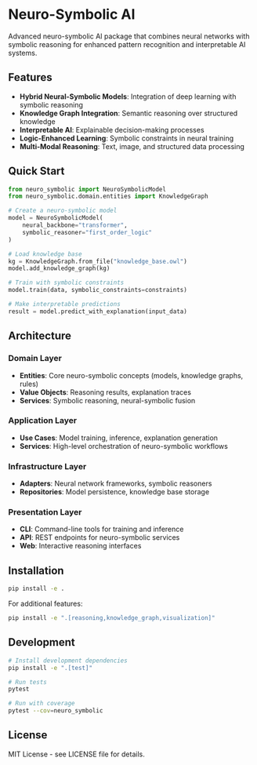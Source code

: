 # Neuro-Symbolic AI

Advanced neuro-symbolic AI package that combines neural networks with symbolic reasoning for enhanced pattern recognition and interpretable AI systems.

## Features

- **Hybrid Neural-Symbolic Models**: Integration of deep learning with symbolic reasoning
- **Knowledge Graph Integration**: Semantic reasoning over structured knowledge
- **Interpretable AI**: Explainable decision-making processes
- **Logic-Enhanced Learning**: Symbolic constraints in neural training
- **Multi-Modal Reasoning**: Text, image, and structured data processing

## Quick Start

```python
from neuro_symbolic import NeuroSymbolicModel
from neuro_symbolic.domain.entities import KnowledgeGraph

# Create a neuro-symbolic model
model = NeuroSymbolicModel(
    neural_backbone="transformer",
    symbolic_reasoner="first_order_logic"
)

# Load knowledge base
kg = KnowledgeGraph.from_file("knowledge_base.owl")
model.add_knowledge_graph(kg)

# Train with symbolic constraints
model.train(data, symbolic_constraints=constraints)

# Make interpretable predictions
result = model.predict_with_explanation(input_data)
```

## Architecture

### Domain Layer
- **Entities**: Core neuro-symbolic concepts (models, knowledge graphs, rules)
- **Value Objects**: Reasoning results, explanation traces
- **Services**: Symbolic reasoning, neural-symbolic fusion

### Application Layer
- **Use Cases**: Model training, inference, explanation generation
- **Services**: High-level orchestration of neuro-symbolic workflows

### Infrastructure Layer
- **Adapters**: Neural network frameworks, symbolic reasoners
- **Repositories**: Model persistence, knowledge base storage

### Presentation Layer
- **CLI**: Command-line tools for training and inference
- **API**: REST endpoints for neuro-symbolic services
- **Web**: Interactive reasoning interfaces

## Installation

```bash
pip install -e .
```

For additional features:
```bash
pip install -e ".[reasoning,knowledge_graph,visualization]"
```

## Development

```bash
# Install development dependencies
pip install -e ".[test]"

# Run tests
pytest

# Run with coverage
pytest --cov=neuro_symbolic
```

## License

MIT License - see LICENSE file for details.